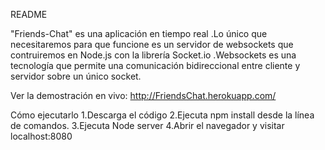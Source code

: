 README

"Friends-Chat" es una aplicación en tiempo real .Lo único que necesitaremos para que funcione es un servidor de websockets 
que contruiremos en Node.js con la librería Socket.io .Websockets es una tecnología que permite una comunicación bidireccional
entre cliente y servidor sobre un único socket.

Ver la demostración en vivo:  http://FriendsChat.herokuapp.com/

Cómo ejecutarlo
1.Descarga el código 
2.Ejecuta npm install desde la línea de comandos.
3.Ejecuta Node server 
4.Abrir el navegador y visitar localhost:8080
